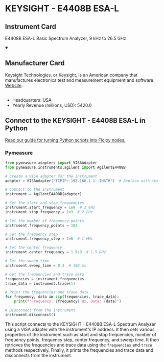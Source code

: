 
# KEYSIGHT - E4408B ESA-L

## Instrument Card

E4408B ESA-L Basic Spectrum Analyzer, 9 kHz to 26.5 GHz

<details open>
<summary><h2>Manufacturer Card</h2></summary>
Keysight Technologies, or Keysight, is an American company that manufactures electronics test and measurement equipment and software. <a href=https://www.keysight.com/us/en/home.html>Website</a>.
<br></br>
<ul>
  <li>Headquarters: USA</li>
  <li>Yearly Revenue (millions, USD): 5420.0</li>
</ul>
</details>

## Connect to the KEYSIGHT - E4408B ESA-L in Python

[Read our guide for turning Python scripts into Flojoy nodes.](https://docs.flojoy.ai/custom-nodes/creating-custom-node/)


### Pymeasure


```python
from pymeasure.adapters import VISAAdapter
from pymeasure.instruments.agilent import AgilentE4408B

# Create a VISA adapter for the instrument
adapter = VISAAdapter("TCPIP::192.168.1.1::INSTR")  # Replace with the actual IP address of the instrument

# Connect to the instrument
instrument = AgilentE4408B(adapter)

# Set the start and stop frequencies
instrument.start_frequency = 1e9  # 1 GHz
instrument.stop_frequency = 2e9  # 2 GHz

# Set the number of frequency points
instrument.frequency_points = 101

# Set the frequency step
instrument.frequency_step = 1e6  # 1 MHz

# Set the center frequency
instrument.center_frequency = 1.5e9  # 1.5 GHz

# Set the sweep time
instrument.sweep_time = 0.1  # 100 ms

# Get the frequencies and trace data
frequencies = instrument.frequencies
trace_data = instrument.trace(1)

# Print the frequencies and trace data
for frequency, data in zip(frequencies, trace_data):
    print(f"Frequency: {frequency} Hz, Data: {data}")

# Disconnect from the instrument
instrument.disconnect()
```

This script connects to the KEYSIGHT - E4408B ESA-L Spectrum Analyzer using a VISA adapter with the instrument's IP address. It then sets various properties of the instrument such as start and stop frequencies, number of frequency points, frequency step, center frequency, and sweep time. It then retrieves the frequencies and trace data using the `frequencies` and `trace` methods respectively. Finally, it prints the frequencies and trace data and disconnects from the instrument.

